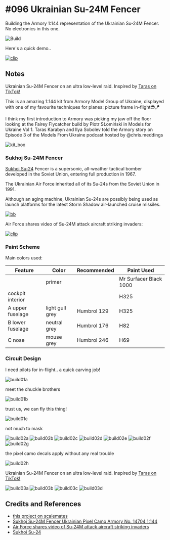 # #096 Ukrainian Su-24M Fencer

Building the Armory 1:144 representation of the Ukrainian Su-24M Fencer. No electronics in this one.

![Build](./assets/Fencer_build.jpg?raw=true)

Here's a quick demo..

[![clip](https://img.youtube.com/vi/video_id/0.jpg)](https://www.youtube.com/watch?v=video_id)

## Notes

Ukrainian Su-24M Fencer on an ultra low-level raid. Inspired by [Taras on TikTok!](https://www.tiktok.com/@miltokcover/video/7244108366513966342)

This is an amazing 1:144 kit from Armory Model Group of Ukraine, displayed with one of my favourite techniques for planes: picture frame in-flight😎🪁

I think my first introduction to Armory was picking my jaw off the floor looking at the Fairey Flycatcher build by Piotr SŁomiński in Models for Ukraine Vol 1.
Taras Karabyn and Ilya Sobolev told the Armory story on Episode 3 of the Models From Ukraine podcast hosted by @chris.meddings

![kit_box](./assets/kit_box.jpg?raw=true)

### Sukhoj Su-24M Fencer

[Sukhoi Su-24](https://en.wikipedia.org/wiki/Sukhoi_Su-24) Fencer is a supersonic, all-weather tactical bomber developed in the Soviet Union,
entering full production in 1967.

The Ukrainian Air Force inherited all of its Su-24s from the Soviet Union in 1991.

Although an aging machine, Ukrainian Su-24s are possibly being used as launch platforms for the latest Storm Shadow air-launched cruise missiles.

[![bb](./assets/Vidremontovanyj-Su-24-z-bortovym-nomerom-08.jpg?raw=true)](https://mil.in.ua/en/news/air-force-shares-video-of-su-24m-attack-aircraft-striking-invaders/)

Air Force shares video of Su-24M attack aircraft striking invaders:

[![clip](https://img.youtube.com/vi/ObnOMnuY2Pc/0.jpg)](https://www.youtube.com/watch?v=ObnOMnuY2Pc)

### Paint Scheme

Main colors used:

| Feature               | Color                | Recommended | Paint Used |
|-----------------------|----------------------|-------------|------------|
|                       | primer               |             | Mr Surfacer Black 1000           |
| cockpit interior      |                      |             | H325           |
| A upper fuselage      | light gull grey      | Humbrol 129 | H325       |
| B lower fuselage      | neutral grey         | Humbrol 176 | H82           |
| C nose                | mouse grey           | Humbrol 246 | H69           |

### Circuit Design

I need pilots for in-flight.. a quick carving job!

![build01a](./assets/build01a.jpg?raw=true)

meet the chuckle brothers

![build01b](./assets/build01b.jpg?raw=true)

trust us, we can fly this thing!

![build01c](./assets/build01c.jpg?raw=true)

not much to mask

![build02a](./assets/build02a.jpg?raw=true)
![build02b](./assets/build02b.jpg?raw=true)
![build02c](./assets/build02c.jpg?raw=true)
![build02d](./assets/build02d.jpg?raw=true)
![build02e](./assets/build02e.jpg?raw=true)
![build02f](./assets/build02f.jpg?raw=true)
![build02g](./assets/build02g.jpg?raw=true)

the pixel camo decals apply without any real trouble

![build02h](./assets/build02h.jpg?raw=true)

Ukrainian Su-24M Fencer on an ultra low-level raid. Inspired by [Taras on TikTok!](https://www.tiktok.com/@miltokcover/video/7244108366513966342)

![build03a](./assets/build03a.jpg?raw=true)
![build03b](./assets/build03b.jpg?raw=true)
![build03c](./assets/build03c.jpg?raw=true)
![build03d](./assets/build03d.jpg?raw=true)

## Credits and References

* [this project on scalemates](https://www.scalemates.com/profiles/mate.php?id=74137&p=projects&project=154192)
* [Sukhoj Su-24M Fencer Ukrainian Pixel Camo Armory No. 14704 1:144](https://www.scalemates.com/kits/armory-14704-sukhoj-su-24m-fencer--1169333)
* [Air Force shares video of Su-24M attack aircraft striking invaders](https://mil.in.ua/en/news/air-force-shares-video-of-su-24m-attack-aircraft-striking-invaders/)
* [Sukhoi Su-24](https://en.wikipedia.org/wiki/Sukhoi_Su-24)
